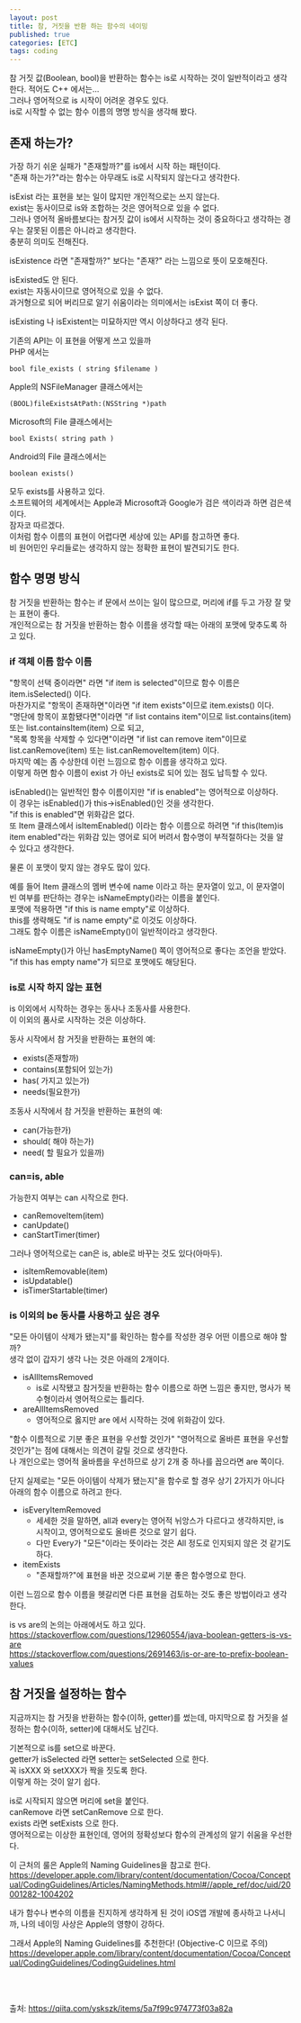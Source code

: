 ```yaml
---
layout: post
title: 참, 거짓을 반환 하는 함수의 네이밍
published: true
categories: [ETC]
tags: coding
---
```

참 거짓 값(Boolean, bool)을 반환하는 함수는 is로 시작하는 것이 일반적이라고 생각한다. 적어도 C++ 에서는...  
그러나 영어적으로 is 시작이 어려운 경우도 있다.  
is로 시작할 수 없는 함수 이름의 명명 방식을 생각해 봤다.
  
  
## 존재 하는가?
가장 하기 쉬운 실패가 "존재할까?"를 is에서 시작 하는 패턴이다.  
"존재 하는가?"라는 함수는 아무래도 is로 시작되지 않는다고 생각한다.  
  
isExist 라는 표현을 보는 일이 많지만 개인적으로는 쓰지 않는다.  
exist는 동사이므로 is와 조합하는 것은 영어적으로 있을 수 없다.  
그러나 영어적 올바름보다는 참거짓 값이 is에서 시작하는 것이 중요하다고 생각하는 경우는 잘못된 이름은 아니라고 생각한다.  
충분히 의미도 전해진다.  
  
isExistence 라면 "존재할까?" 보다는 "존재?" 라는 느낌으로 뜻이 모호해진다.  
  
isExisted도 안 된다.  
exist는 자동사이므로 영어적으로 있을 수 없다.  
과거형으로 되어 버리므로 알기 쉬움이라는 의미에서는 isExist 쪽이 더 좋다.  
  
isExisting 나 isExistent는 미묘하지만 역시 이상하다고 생각 된다.  
  
  
기존의 API는 이 표현을 어떻게 쓰고 있을까  
PHP 에서는  
```
bool file_exists ( string $filename )  
```
  
Apple의 NSFileManager 클래스에서는  
```
(BOOL)fileExistsAtPath:(NSString *)path  
```  
  
Microsoft의 File 클래스에서는    
```
bool Exists( string path )  
```
  
Android의 File 클래스에서는  
```
boolean exists()  
```
    
모두 exists를 사용하고 있다.  
소프트웨어의 세계에서는 Apple과 Microsoft과 Google가 검은 색이라과 하면 검은색이다.  
잠자코 따르겠다.  
이처럼 함수 이름의 표현이 어렵다면 세상에 있는 API를 참고하면 좋다.  
비 원어민인 우리들로는 생각하지 않는 정확한 표현이 발견되기도 한다.  
  
  
  
## 함수 명명 방식
참 거짓을 반환하는 함수는 if 문에서 쓰이는 일이 많으므로, 머리에 if를 두고 가장 잘 맞는 표현이 좋다.  
개인적으로는 참 거짓을 반환하는 함수 이름을 생각할 때는 아래의 포맷에 맞추도록 하고 있다.  
  
### if 객체 이름 함수 이름
"항목이 선택 중이라면" 라면 "if item is selected"이므로 함수 이름은 item.isSelected() 이다.  
마찬가지로 "항목이 존재하면"이라면 "if item exists"이므로 item.exists() 이다.  
"명단에 항목이 포함됐다면"이라면 "if list contains item"이므로 list.contains(item) 또는 list.containsItem(item) 으로 되고,  
"목록 항목을 삭제할 수 있다면"이라면 "if list can remove item"이므로 list.canRemove(item) 또는 list.canRemoveItem(item) 이다.  
마지막 예는 좀 수상한데 이런 느낌으로 함수 이름을 생각하고 있다.  
이렇게 하면 함수 이름이 exist 가 아닌 exists로 되어 있는 점도 납득할 수 있다.  
  
isEnabled()는 일반적인 함수 이름이지만 "if is enabled"는 영어적으로 이상하다.  
이 경우는 isEnabled()가 this->isEnabled()인 것을 생각한다.  
"if this is enabled"면 위화감은 없다.  
또 Item 클래스에서 isItemEnabled() 이라는 함수 이름으로 하려면 "if this(Item)is item enabled"라는 위화감 있는 영어로 되어 버려서  함수명이 부적절하다는 것을 알 수 있다고 생각한다.  
  
물론 이 포맷이 맞지 않는 경우도 많이 있다.  
  
예를 들어 Item 클래스의 멤버 변수에 name 이라고 하는 문자열이 있고, 이 문자열이 빈 여부를 판단하는 경우는 isNameEmpty()라는 이름을 붙인다.  
포맷에 적용하면 "if this is name empty"로 이상하다.  
this를 생략해도 "if is name empty"로 이것도 이상하다.  
그래도 함수 이름은 isNameEmpty()이 일반적이라고 생각한다.  
  
isNameEmpty()가 아닌 hasEmptyName() 쪽이 영어적으로 좋다는 조언을 받았다.  
"if this has empty name"가 되므로 포맷에도 해당된다.  
  
  
### is로 시작 하지 않는 표현
is 이외에서 시작하는 경우는 동사나 조동사를 사용한다.  
이 이외의 품사로 시작하는 것은 이상하다.  
  
동사 시작에서 참 거짓을 반환하는 표현의 예:  
- exists(존재할까)
- contains(포함되어 있는가)
- has( 가지고 있는가)
- needs(필요한가)
  
조동사 시작에서 참 거짓을 반환하는 표현의 예:  
- can(가능한가)
- should( 해야 하는가)
- need( 할 필요가 있을까)
  
  
### can=is, able
가능한지 여부는 can 시작으로 한다.  
   
- canRemoveItem(item)
- canUpdate()
- canStartTimer(timer)
  
그러나 영어적으로는 can은 is, able로 바꾸는 것도 있다(아마두).  
- isItemRemovable(item)
- isUpdatable()
- isTimerStartable(timer)
  
  
### is 이외의 be 동사를 사용하고 싶은 경우
"모든 아이템이 삭제가 됐는지"를 확인하는 함수를 작성한 경우 어떤 이름으로 해야 할까?  
생각 없이 갑자기 생각 나는 것은 아래의 2개이다.  
  
- isAllItemsRemoved
    - is로 시작됐고 참거짓을 반환하는 함수 이름으로 하면 느낌은 좋지만, 명사가 복수형이라서 영어적으로는 틀리다.
- areAllItemsRemoved
    - 영어적으로 옳지만 are 에서 시작하는 것에 위화감이 있다.
  
"함수 이름적으로 기분 좋은 표현을 우선할 것인가" "영어적으로 올바른 표현을 우선할 것인가"는 점에 대해서는 의견이 갈릴 것으로 생각한다.  
나 개인으로는 영어적 올바름을 우선하므로 상기 2개 중 하나를 꼽으라면 are 쪽이다.  
  
단지 실제로는 "모든 아이템이 삭제가 됐는지"을 함수로 할 경우 상기 2가지가 아니다 아래의 함수 이름으로 하려고 한다.  
- isEveryItemRemoved
    - 세세한 것을 말하면, all과 every는 영어적 뉘앙스가 다르다고 생각하지만, is 시작이고, 영어적으로도 올바른 것으로 알기 쉽다.
    - 다만 Every가 "모든"이라는 뜻이라는 것은 All 정도로 인지되지 않은 것 같기도 하다.
- itemExists
    - "존재할까?"에 표현을 바꾼 것으로써 기분 좋은 함수명으로 한다.
  
이런 느낌으로 함수 이름을 헷갈리면 다른 표현을 검토하는 것도 좋은 방법이라고 생각한다.  
  
is vs are의 논의는 아래에서도 하고 있다.  
https://stackoverflow.com/questions/12960554/java-boolean-getters-is-vs-are  
https://stackoverflow.com/questions/2691463/is-or-are-to-prefix-boolean-values  
  
  
## 참 거짓을 설정하는 함수
지금까지는 참 거짓을 반환하는 함수(이하, getter)를 썼는데, 마지막으로 참 거짓을 설정하는 함수(이하, setter)에 대해서도 남긴다.  
   
기본적으로 is를 set으로 바꾼다.  
getter가 isSelected 라면 setter는 setSelected 으로 한다.  
꼭 isXXX 와 setXXX가 짝을 짓도록 한다.  
이렇게 하는 것이 알기 쉽다.  
  
is로 시작되지 않으면 머리에 set을 붙인다.  
canRemove 라면 setCanRemove 으로 한다.  
exists 라면 setExists 으로 한다.  
영어적으로는 이상한 표현인데, 영어의 정확성보다 함수의 관계성의 알기 쉬움을 우선한다.  
  
이 근처의 룰은 Apple의 Naming Guidelines을 참고로 한다.  
https://developer.apple.com/library/content/documentation/Cocoa/Conceptual/CodingGuidelines/Articles/NamingMethods.html#//apple_ref/doc/uid/20001282-1004202  
  
내가 함수나 변수의 이름을 진지하게 생각하게 된 것이 iOS앱 개발에 종사하고 나서니까, 나의 네이밍 사상은 Apple의 영향이 강하다.  
  
그래서 Apple의 Naming Guidelines를 추천한다!
(Objective-C 이므로 주의)  
https://developer.apple.com/library/content/documentation/Cocoa/Conceptual/CodingGuidelines/CodingGuidelines.html  
  
<br><br>  
  
출처: https://qiita.com/yskszk/items/5a7f99c974773f03a82a
  